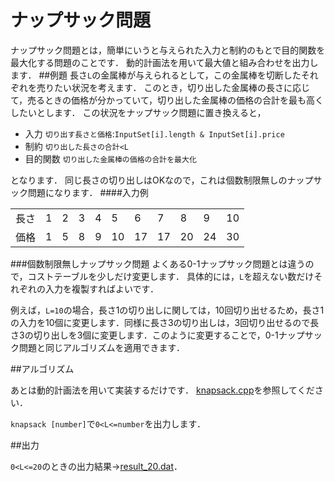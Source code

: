 # ナップサック問題 
ナップサック問題とは，簡単にいうと与えられた入力と制約のもとで目的関数を最大化する問題のことです．
動的計画法を用いて最大値と組み合わせを出力します．
##例題
長さ`L`の金属棒が与えられるとして，この金属棒を切断したそれぞれを売りたい状況を考えます．
このとき，切り出した金属棒の長さに応じて，売るときの価格が分かっていて，切り出した金属棒の価格の合計を最も高くしたいとします．
この状況をナップサック問題に置き換えると，

* 入力 `切り出す長さと価格`:`InputSet[i].length & InputSet[i].price`
* 制約 `切り出した長さの合計<L`
* 目的関数 `切り出した金属棒の価格の合計を最大化`

となります．
同じ長さの切り出しはOKなので，これは個数制限無しのナップサック問題になります．
####入力例

<table>
    <tr>
        <td>長さ</td>
        <td>1</td>
        <td>2</td>
        <td>3</td>
        <td>4</td>
        <td>5</td>
        <td>6</td>
        <td>7</td>
        <td>8</td>
        <td>9</td>
        <td>10</td>
    </tr>
    <tr>
        <td>価格</td>
        <td>1</td>
        <td>5</td>
        <td>8</td>
        <td>9</td>
        <td>10</td>
        <td>17</td>
        <td>17</td>
        <td>20</td>
        <td>24</td>
        <td>30</td>
    </tr>
</table>

###個数制限無しナップサック問題
よくある0-1ナップサック問題とは違うので，コストテーブルを少しだけ変更します．
具体的には，`L`を超えない数だけそれぞれの入力を複製すればよいです．

例えば，`L=10`の場合，長さ1の切り出しに関しては，10回切り出せるため，長さ1の入力を10個に変更します．同様に長さ3の切り出しは，3回切り出せるので長さ3の切り出しを3個に変更します．このように変更することで，0-1ナップサック問題と同じアルゴリズムを適用できます．

##アルゴリズム

あとは動的計画法を用いて実装するだけです．
[knapsack.cpp][link_knapsack]を参照してください．

`knapsack [number]`で`0<L<=number`を出力します．

##出力

`0<L<=20`のときの出力結果→[result_20.dat][link_result]．

[link_knapsack]:https://github.com/romancek/algorithm/blob/master/knapsack/knapsack.cpp "実装のリンク"
[link_result]:https://github.com/romancek/algorithm/blob/master/knapsack/result_20.dat "出力例のリンク"